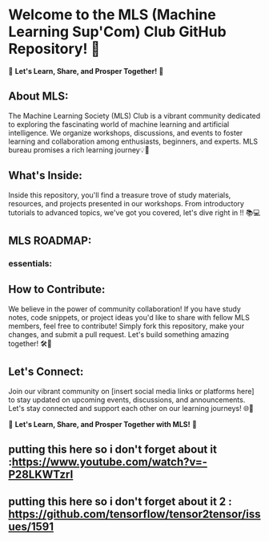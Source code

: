 # Welcome to the MLS (Machine Learning Sup'Com) Club GitHub Repository! 🌟

🚀 **Let's Learn, Share, and Prosper Together!** 🚀

## About MLS:

The Machine Learning Society (MLS) Club is a vibrant community dedicated to exploring the fascinating world of machine learning and artificial intelligence. We organize workshops, discussions, and events to foster learning and collaboration among enthusiasts, beginners, and experts.
MLS bureau promises a rich learning journey💡🤖

## What's Inside:

Inside this repository, you'll find a treasure trove of study materials, resources, and projects presented in our workshops. From introductory tutorials to advanced topics, we've got you covered, let's dive right in !! 📚💻

## MLS ROADMAP:

### essentials:

## How to Contribute:

We believe in the power of community collaboration! If you have study notes, code snippets, or project ideas you'd like to share with fellow MLS members, feel free to contribute! Simply fork this repository, make your changes, and submit a pull request. Let's build something amazing together! 🛠️🤝

## Let's Connect:

Join our vibrant community on [insert social media links or platforms here] to stay updated on upcoming events, discussions, and announcements. Let's stay connected and support each other on our learning journeys! 🌐📲

🌟 **Let's Learn, Share, and Prosper Together with MLS!** 🌟

## putting this here so i don't forget about it :https://www.youtube.com/watch?v=-P28LKWTzrI

## putting this here so i don't forget about it 2 : https://github.com/tensorflow/tensor2tensor/issues/1591
